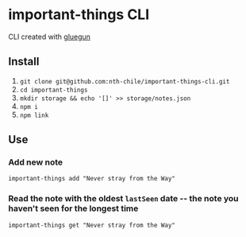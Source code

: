 # important-things CLI

CLI created with [gluegun](https://infinitered.github.io/gluegun/)

## Install

1. `git clone git@github.com:nth-chile/important-things-cli.git`
2. `cd important-things`
3. `mkdir storage && echo '[]' >> storage/notes.json`
4. `npm i`
5. `npm link`

## Use

### Add new note

`important-things add "Never stray from the Way"`
### Read the note with the oldest `lastSeen` date -- the note you haven't seen for the longest time

`important-things get "Never stray from the Way"`
